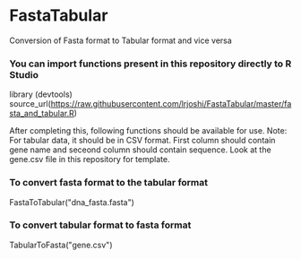 # FastaTabular
Conversion of Fasta format to Tabular format and vice versa 

### You can import functions present in this repository directly to R Studio
library (devtools)
source_url(https://raw.githubusercontent.com/lrjoshi/FastaTabular/master/fasta_and_tabular.R)

After completing this, following functions should be available for use. 
Note: For tabular data, it should be in CSV format. First column should contain gene name and seceond column should contain sequence. Look at the gene.csv file in this repository for template. 

### To convert fasta format to the tabular format
FastaToTabular("dna_fasta.fasta")


### To convert tabular format to fasta format 
TabularToFasta("gene.csv")
